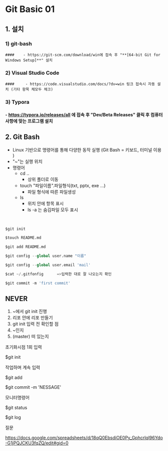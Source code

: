 #  Git Basic 01

## 1. 설치

###  1) git-bash 

	####    - https://git-scm.com/download/win에 접속 후 "**[64-bit Git for Windows Setup]**" 설치

###   2) Visual Studio Code

 	####     - https://code.visualstudio.com/docs/?dv=win 링크 접속시 자동 설치 (기타 항목 체모두 체크)

 ###   3) Typora

 ####   - https://typora.io/releases/all 에 접속 후 "Dev/Beta Releases" 클릭 후 컴퓨터 사항에 맞는 프로그램 설치





## 2. Git Bash

- Linux 기반으로 명령어를 통해 다양한 동작 실행 (Git Bash = 키보드, 터미널 이용 )
-  "~"는 실행 위치
  - 명령어
    - cd ..
      - 상위 폴더로 이동
    - touch "파일이름".파일형식(txt, pptx, exe ...)
      - 파일 형식에 따른 파일생성
    - ls 
      - 위치 안에 항목 표시
      - ls -a 는 숨김파일 모두 표시

​	

```python
$git init

$touch README.md

$git add README.md

$git config --global user.name "이름"

$git config --global user.email 'mail'

$cat ~/.gitfonfig      =>입력한 대로 잘 나오는지 확인

$git commit -m 'first commit'
```



## NEVER

1. ~에서 git init 진행
2.  리포 안에 리포 만들기
3.  git init 입력 전 확인할 점
   1. ~인지
   2. (master) 떠 있는지





초기화시점 1회 입력

$git init



작업하며 계속 입력

$git add <filename>

$git commit -m 'NESSAGE'



모니터명령어

$git status

$git log



질문

https://docs.google.com/spreadsheets/d/18qQ0EbsdiOE0Py_Gphcrlql96Ydo-G1jPQJCKU3fqZQ/edit#gid=0





